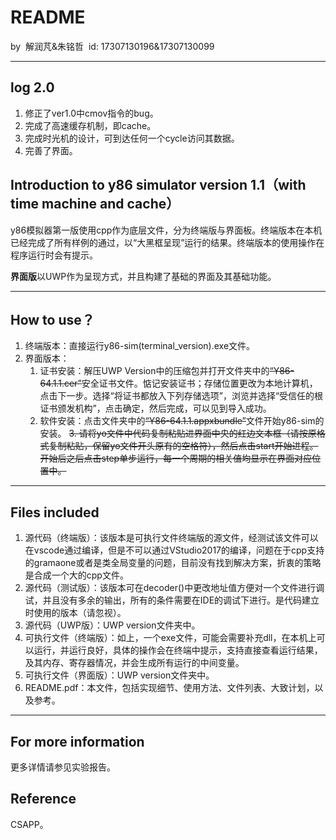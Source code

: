 # README

by
​	解润芃&朱铭哲
​	id: 17307130196&17307130099	

---

## log 2.0

1. 修正了ver1.0中cmov指令的bug。
2. 完成了高速缓存机制，即cache。
2. 完成时光机的设计，可到达任何一个cycle访问其数据。
3. 完善了界面。


## Introduction to y86 simulator version 1.1（with time machine and cache）

y86模拟器第一版使用cpp作为底层文件，分为终端版与界面板。终端版本在本机已经完成了所有样例的通过，以“大黑框呈现”运行的结果。终端版本的使用操作在程序运行时会有提示。

**界面版**以UWP作为呈现方式，并且构建了基础的界面及其基础功能。

---

## How to use？

1. 终端版本：直接运行y86-sim(terminal_version).exe文件。
2. 界面版本：
   1. 证书安装：解压UWP Version中的压缩包并打开文件夹中的~~“Y86-64.1.1.cer”~~安全证书文件。惦记安装证书；存储位置更改为本地计算机，点击下一步。选择“将证书都放入下列存储选项”，浏览并选择“受信任的根证书颁发机构”，点击确定，然后完成，可以见到导入成功。
   2. 软件安装：点击文件夹中的~~“Y86-64.1.1.appxbundle”~~文件开始y86-sim的安装。
   ~~3. 请将yo文件中代码复制粘贴进界面中央的红边文本框（请按原格式复制粘贴，保留yo文件开头原有的空格符），然后点击start开始进程。开始后之后点击step单步运行，每一个周期的相关值均显示在界面对应位置中。~~

---

## Files included

1. 源代码（终端版）：该版本是可执行文件终端版的源文件，经测试该文件可以在vscode通过编译，但是不可以通过VStudio2017的编译，问题在于cpp支持的gramaone或者是类全局变量的问题，目前没有找到解决方案，折衷的策略是合成一个大的cpp文件。
2. 源代码（测试版）：该版本可在decoder()中更改地址值方便对一个文件进行调试，并且没有多余的输出，所有的条件需要在IDE的调试下进行。是代码建立时使用的版本（请忽视）。
3. 源代码（UWP版）：UWP version文件夹中。
4. 可执行文件（终端版）：如上，一个exe文件，可能会需要补充dll，在本机上可以运行，并运行良好，具体的操作会在终端中提示，支持直接查看运行结果，及其内存、寄存器情况，并会生成所有运行的中间变量。
5. 可执行文件（界面版）：UWP version文件夹中。
6. README.pdf：本文件，包括实现细节、使用方法、文件列表、大致计划，以及参考。

---

## For more information

更多详情请参见实验报告。

## Reference

CSAPP。
